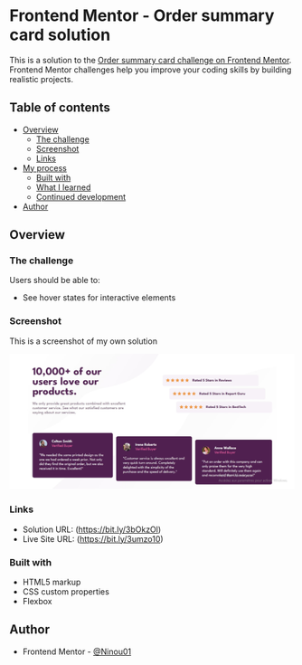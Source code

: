# Frontend Mentor - Order summary card solution

This is a solution to the [Order summary card challenge on Frontend Mentor](https://www.frontendmentor.io/challenges/order-summary-component-QlPmajDUj). Frontend Mentor challenges help you improve your coding skills by building realistic projects. 

## Table of contents

- [Overview](#overview)
  - [The challenge](#the-challenge)
  - [Screenshot](#screenshot)
  - [Links](#links)
- [My process](#my-process)
  - [Built with](#built-with)
  - [What I learned](#what-i-learned)
  - [Continued development](#continued-development)
- [Author](#author)

## Overview

### The challenge

Users should be able to:

- See hover states for interactive elements

### Screenshot

This is a screenshot of my own solution 

![Design preview for the Order summary card coding challenge](./design/solution-screenshot.jpg)

### Links

- Solution URL: (https://bit.ly/3bOkzOl)
- Live Site URL: (https://bit.ly/3umzo10)

### Built with

- HTML5 markup
- CSS custom properties
- Flexbox

## Author

- Frontend Mentor - [@Ninou01](https://www.frontendmentor.io/profile/Ninou01)
